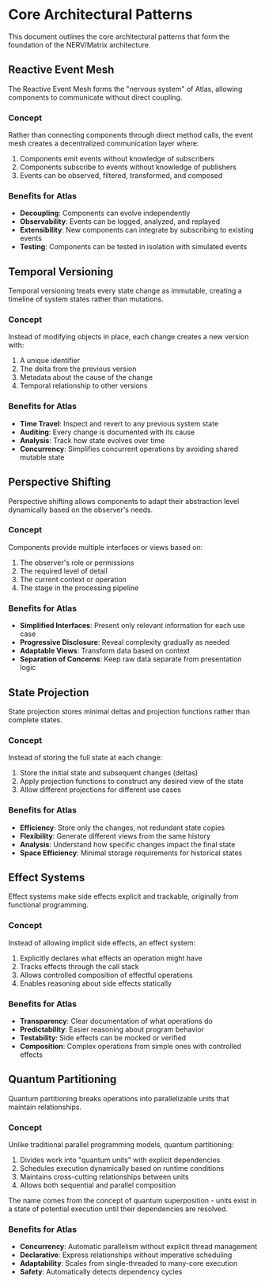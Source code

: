 # Core Architectural Patterns

This document outlines the core architectural patterns that form the foundation of the NERV/Matrix architecture.

## Reactive Event Mesh

The Reactive Event Mesh forms the "nervous system" of Atlas, allowing components to communicate without direct coupling.

### Concept

Rather than connecting components through direct method calls, the event mesh creates a decentralized communication layer where:

1. Components emit events without knowledge of subscribers
2. Components subscribe to events without knowledge of publishers
3. Events can be observed, filtered, transformed, and composed

### Benefits for Atlas

- **Decoupling**: Components can evolve independently
- **Observability**: Events can be logged, analyzed, and replayed
- **Extensibility**: New components can integrate by subscribing to existing events
- **Testing**: Components can be tested in isolation with simulated events

## Temporal Versioning

Temporal versioning treats every state change as immutable, creating a timeline of system states rather than mutations.

### Concept

Instead of modifying objects in place, each change creates a new version with:

1. A unique identifier
2. The delta from the previous version
3. Metadata about the cause of the change
4. Temporal relationship to other versions

### Benefits for Atlas

- **Time Travel**: Inspect and revert to any previous system state
- **Auditing**: Every change is documented with its cause
- **Analysis**: Track how state evolves over time
- **Concurrency**: Simplifies concurrent operations by avoiding shared mutable state

## Perspective Shifting

Perspective shifting allows components to adapt their abstraction level dynamically based on the observer's needs.

### Concept

Components provide multiple interfaces or views based on:

1. The observer's role or permissions
2. The required level of detail
3. The current context or operation
4. The stage in the processing pipeline

### Benefits for Atlas

- **Simplified Interfaces**: Present only relevant information for each use case
- **Progressive Disclosure**: Reveal complexity gradually as needed
- **Adaptable Views**: Transform data based on context
- **Separation of Concerns**: Keep raw data separate from presentation logic

## State Projection

State projection stores minimal deltas and projection functions rather than complete states.

### Concept

Instead of storing the full state at each change:

1. Store the initial state and subsequent changes (deltas)
2. Apply projection functions to construct any desired view of the state
3. Allow different projections for different use cases

### Benefits for Atlas

- **Efficiency**: Store only the changes, not redundant state copies
- **Flexibility**: Generate different views from the same history
- **Analysis**: Understand how specific changes impact the final state
- **Space Efficiency**: Minimal storage requirements for historical states

## Effect Systems

Effect systems make side effects explicit and trackable, originally from functional programming.

### Concept

Instead of allowing implicit side effects, an effect system:

1. Explicitly declares what effects an operation might have
2. Tracks effects through the call stack
3. Allows controlled composition of effectful operations
4. Enables reasoning about side effects statically

### Benefits for Atlas

- **Transparency**: Clear documentation of what operations do
- **Predictability**: Easier reasoning about program behavior
- **Testability**: Side effects can be mocked or verified
- **Composition**: Complex operations from simple ones with controlled effects

## Quantum Partitioning

Quantum partitioning breaks operations into parallelizable units that maintain relationships.

### Concept

Unlike traditional parallel programming models, quantum partitioning:

1. Divides work into "quantum units" with explicit dependencies
2. Schedules execution dynamically based on runtime conditions
3. Maintains cross-cutting relationships between units
4. Allows both sequential and parallel composition

The name comes from the concept of quantum superposition - units exist in a state of potential execution until their dependencies are resolved.

### Benefits for Atlas

- **Concurrency**: Automatic parallelism without explicit thread management
- **Declarative**: Express relationships without imperative scheduling
- **Adaptability**: Scales from single-threaded to many-core execution
- **Safety**: Automatically detects dependency cycles